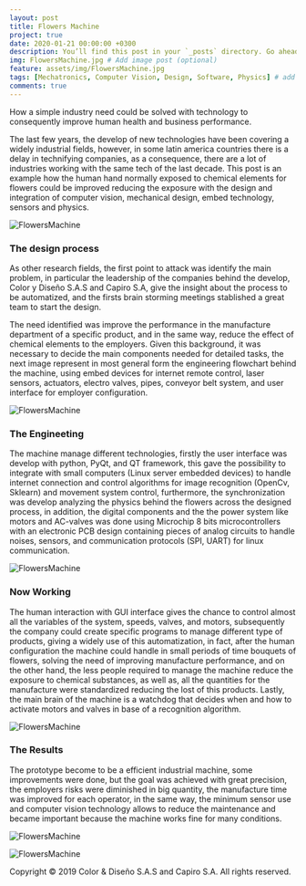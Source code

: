 ```yaml
---
layout: post
title: Flowers Machine
project: true
date: 2020-01-21 00:00:00 +0300
description: You’ll find this post in your `_posts` directory. Go ahead and edit it and re-build the site to see your changes. # Add post description (optional)
img: FlowersMachine.jpg # Add image post (optional)
feature: assets/img/FlowersMachine.jpg
tags: [Mechatronics, Computer Vision, Design, Software, Physics] # add tag
comments: true
---
```


How a simple industry need could be solved with technology to consequently improve human health and business performance.

The last few years, the develop of new technologies have been covering a widely industrial fields, however, in some latin america countries there is a delay in technifying companies, as a consequence, there are a lot of industries working with the same tech of the last decade. This post is an example how the human hand normally exposed to chemical elements for flowers could be improved reducing the exposure with the design and integration of computer vision, mechanical design, embed technology, sensors and physics.

![FlowersMachine]({{site.baseurl}}/assets/img/FlowersMachine/Definicion.2.jpg)

### The design process

As other research fields, the first point to attack was identify the main problem, in particular the leadership of the companies behind the develop, Color y Diseño S.A.S and Capiro S.A, give the insight about the process to be automatized, and the firsts brain storming meetings stablished a great team to start the design.

The need identified was improve the performance in the manufacture department of a specific product, and in the same way, reduce the effect of chemical elements to the employers. Given this  background, it was necessary to decide the main components needed for detailed tasks, the next image represent in most general form the engineering flowchart behind the machine, using embed devices for internet remote control, laser sensors, actuators, electro valves, pipes, conveyor belt system, and user interface for employer configuration.

![FlowersMachine]({{site.baseurl}}/assets/img/FlowersMachine/FlowersMachine.png)

### The Engineeting

The machine manage different technologies, firstly the user interface was develop with python, PyQt, and QT framework, this gave the possibility to integrate with small computers (Linux server embedded devices) to handle internet connection and control algorithms for image recognition (OpenCv, Sklearn) and movement system control, furthermore, the synchronization was develop analyzing the physics behind the flowers across the designed process, in addition, the digital components and the the power system like motors and AC-valves was done using Microchip 8 bits microcontrollers with an electronic PCB design containing pieces of analog circuits to handle noises, sensors, and communication protocols (SPI, UART) for linux communication.

![FlowersMachine]({{site.baseurl}}/assets/img/FlowersMachine/Electronics.jpg)


### Now Working

The human interaction with GUI interface gives the chance to control almost all the variables of the system, speeds, valves, and motors, subsequently the company could create specific programs to manage different type of products, giving a widely use of this automatization, in fact, after the human configuration the machine could handle in small periods of time bouquets of flowers, solving the need of improving manufacture performance, and on the other hand, the less people required to manage the machine reduce the exposure to chemical substances, as well as, all the quantities for the manufacture were standardized reducing the lost of this products. Lastly, the main brain of the machine is a watchdog that decides when and how to activate motors and valves in base of a recognition algorithm.

![FlowersMachine]({{site.baseurl}}/assets/img/FlowersMachine/Tracking.jpg)

### The Results

The prototype become to be a efficient industrial machine, some improvements were done, but the goal was achieved with great precision, the employers risks were diminished in big quantity, the manufacture time was improved for each operator, in the same way, the minimum sensor use and computer vision technology allows to reduce the maintenance and became important because the machine works fine for many conditions.


![FlowersMachine]({{site.baseurl}}/assets/img/FlowersMachine/Machine.jpg)

![FlowersMachine]({{site.baseurl}}/assets/img/FlowersMachine/Animation.gif)

Copyright © 2019 Color & Diseño S.A.S and Capiro S.A. All rights reserved.



